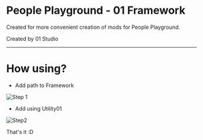# People Playground - 01 Framework

Created for more convenient creation of mods for People Playground.

Created by 01 Studio
____
How using?
===========

* Add path to Framework

![Step 1](https://cdn.discordapp.com/attachments/998868345233342524/1039116242285498428/image.png "1")

* Add using Utility01
 
![Step2](https://media.discordapp.net/attachments/998868345233342524/1039115652734144612/image.png "2")

That's it :D
